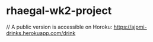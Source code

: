 # rhaegal-wk2-project
//
A public version is accessible on Horoku: https://ajpmi-drinks.herokuapp.com/drink
